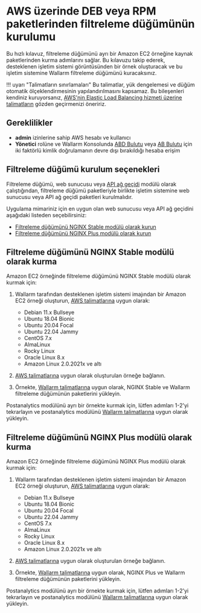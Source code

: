 # AWS üzerinde DEB veya RPM paketlerinden filtreleme düğümünün kurulumu

Bu hızlı kılavuz, filtreleme düğümünü ayrı bir Amazon EC2 örneğine kaynak paketlerinden kurma adımlarını sağlar. Bu kılavuzu takip ederek, desteklenen işletim sistemi görüntüsünden bir örnek oluşturacak ve bu işletim sistemine Wallarm filtreleme düğümünü kuracaksınız.

!!! uyarı "Talimatların sınırlamaları"
    Bu talimatlar, yük dengelemesi ve düğüm otomatik ölçeklendirmesinin yapılandırılmasını kapsamaz. Bu bileşenleri kendiniz kuruyorsanız, [AWS'nin Elastic Load Balancing hizmeti üzerine talimatların](https://docs.aws.amazon.com/elasticloadbalancing/latest/userguide/what-is-load-balancing.html) gözden geçirmenizi öneririz.

## Gereklilikler

* **admin** izinlerine sahip AWS hesabı ve kullanıcı
* **Yönetici** rolüne ve Wallarm Konsolunda [ABD Bulutu](https://us1.my.wallarm.com/) veya [AB Bulutu](https://my.wallarm.com/) için iki faktörlü kimlik doğrulamanın devre dışı bırakıldığı hesaba erişim

## Filtreleme düğümü kurulum seçenekleri

Filtreleme düğümü, web sunucusu veya [API ağ geçidi](https://www.wallarm.com/what/the-concept-of-an-api-gateway) modülü olarak çalıştığından, filtreleme düğümü paketleriyle birlikte işletim sistemine web sunucusu veya API ağ geçidi paketleri kurulmalıdır.

Uygulama mimariniz için en uygun olan web sunucusu veya API ağ geçidini aşağıdaki listeden seçebilirsiniz:

* [Filtreleme düğümünü NGINX Stable modülü olarak kurun](#installing-the-filtering-node-as-the-nginx-stable-module)
* [Filtreleme düğümünü NGINX Plus modülü olarak kurun](#installing-the-filtering-node-as-the-nginx-plus-module)

## Filtreleme düğümünü NGINX Stable modülü olarak kurma

Amazon EC2 örneğinde filtreleme düğümünü NGINX Stable modülü olarak kurmak için:

1. Wallarm tarafından desteklenen işletim sistemi imajından bir Amazon EC2 örneği oluşturun, [AWS talimatlarına](https://docs.aws.amazon.com/AWSEC2/latest/UserGuide/EC2_GetStarted.html#ec2-launch-instance) uygun olarak:

    * Debian 11.x Bullseye
    * Ubuntu 18.04 Bionic
    * Ubuntu 20.04 Focal
    * Ubuntu 22.04 Jammy
    * CentOS 7.x
    * AlmaLinux
    * Rocky Linux
    * Oracle Linux 8.x
    * Amazon Linux 2.0.2021x ve altı
2. [AWS talimatlarına](https://docs.aws.amazon.com/AWSEC2/latest/UserGuide/AccessingInstances.html) uygun olarak oluşturulan örneğe bağlanın.
3. Örnekte, [Wallarm talimatlarına](../../../installation/nginx/dynamic-module.md) uygun olarak, NGINX Stable ve Wallarm filtreleme düğümünün paketlerini yükleyin.

Postanalytics modülünü ayrı bir örnekte kurmak için, lütfen adımları 1-2'yi tekrarlayın ve postanalytics modülünü [Wallarm talimatlarına](../../../admin-en/installation-postanalytics-en.md) uygun olarak yükleyin.

## Filtreleme düğümünü NGINX Plus modülü olarak kurma

Amazon EC2 örneğinde filtreleme düğümünü NGINX Plus modülü olarak kurmak için:

1. Wallarm tarafından desteklenen işletim sistemi imajından bir Amazon EC2 örneği oluşturun, [AWS talimatlarına](https://docs.aws.amazon.com/AWSEC2/latest/UserGuide/EC2_GetStarted.html#ec2-launch-instance) uygun olarak:

    * Debian 11.x Bullseye
    * Ubuntu 18.04 Bionic
    * Ubuntu 20.04 Focal
    * Ubuntu 22.04 Jammy
    * CentOS 7.x
    * AlmaLinux
    * Rocky Linux
    * Oracle Linux 8.x
    * Amazon Linux 2.0.2021x ve altı
2. [AWS talimatlarına](https://docs.aws.amazon.com/AWSEC2/latest/UserGuide/AccessingInstances.html) uygun olarak oluşturulan örneğe bağlanın.
3. Örnekte, [Wallarm talimatlarına](../../../installation/nginx/dynamic-module.md) uygun olarak, NGINX Plus ve Wallarm filtreleme düğümünün paketlerini yükleyin.

Postanalytics modülünü ayrı bir örnekte kurmak için, lütfen adımları 1-2'yi tekrarlayın ve postanalytics modülünü [Wallarm talimatlarına](../../../admin-en/installation-postanalytics-en.md) uygun olarak yükleyin.